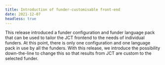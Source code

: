 ```yaml
---
title: Introduction of funder-customisable front-end
date: 2021-12-07
headless: true
---
```


This release introduced a funder configuration and funder language pack that can be used to tailor the JCT 
frontend to the needs of individual funders.  At this point, there is only one configuration and one language pack 
in use by all the funders.  With this release, we introduce the possibility down-the-line to change this so that 
results from JCT are custom to the selected funder.
